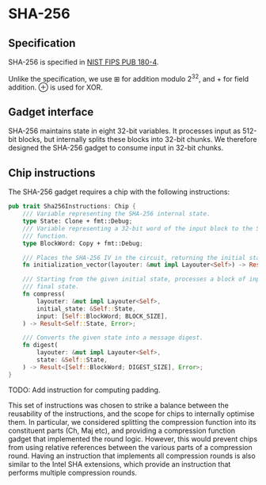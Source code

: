 # SHA-256

## Specification

SHA-256 is specified in [NIST FIPS PUB 180-4](https://nvlpubs.nist.gov/nistpubs/FIPS/NIST.FIPS.180-4.pdf).

Unlike the specification, we use $\boxplus$ for addition modulo $2^{32}$, and $+$ for
field addition. $\oplus$ is used for XOR.

## Gadget interface

SHA-256 maintains state in eight 32-bit variables. It processes input as 512-bit blocks,
but internally splits these blocks into 32-bit chunks. We therefore designed the SHA-256
gadget to consume input in 32-bit chunks.

## Chip instructions

The SHA-256 gadget requires a chip with the following instructions:

```rust
pub trait Sha256Instructions: Chip {
    /// Variable representing the SHA-256 internal state.
    type State: Clone + fmt::Debug;
    /// Variable representing a 32-bit word of the input block to the SHA-256 compression
    /// function.
    type BlockWord: Copy + fmt::Debug;

    /// Places the SHA-256 IV in the circuit, returning the initial state variable.
    fn initialization_vector(layouter: &mut impl Layouter<Self>) -> Result<Self::State, Error>;

    /// Starting from the given initial state, processes a block of input and returns the
    /// final state.
    fn compress(
        layouter: &mut impl Layouter<Self>,
        initial_state: &Self::State,
        input: [Self::BlockWord; BLOCK_SIZE],
    ) -> Result<Self::State, Error>;

    /// Converts the given state into a message digest.
    fn digest(
        layouter: &mut impl Layouter<Self>,
        state: &Self::State,
    ) -> Result<[Self::BlockWord; DIGEST_SIZE], Error>;
}
```

TODO: Add instruction for computing padding.

This set of instructions was chosen to strike a balance between the reusability of the
instructions, and the scope for chips to internally optimise them. In particular, we
considered splitting the compression function into its constituent parts (Ch, Maj etc),
and providing a compression function gadget that implemented the round logic. However,
this would prevent chips from using relative references between the various parts of a
compression round. Having an instruction that implements all compression rounds is also
similar to the Intel SHA extensions, which provide an instruction that performs multiple
compression rounds.
